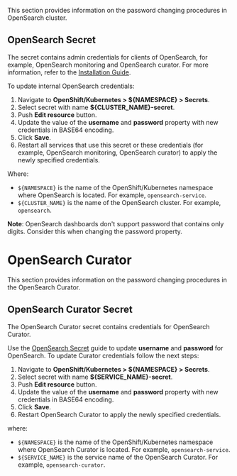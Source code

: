 This section provides information on the password changing procedures in OpenSearch cluster.

## OpenSearch Secret

The secret contains admin credentials for clients of OpenSearch, for example, OpenSearch monitoring and OpenSearch curator.
For more information, refer to the [Installation Guide](installation.md#parameters).

To update internal OpenSearch credentials:

1. Navigate to **OpenShift/Kubernetes > ${NAMESPACE} > Secrets**.
2. Select secret with name **${CLUSTER_NAME}-secret**.
3. Push **Edit resource** button.
4. Update the value of the **username** and **password** property with new credentials in BASE64 encoding.
5. Click **Save**.
6. Restart all services that use this secret or these credentials (for example, OpenSearch monitoring, OpenSearch curator) to apply the newly specified credentials.

Where:

* `${NAMESPACE}` is the name of the OpenShift/Kubernetes namespace where OpenSearch is located. For example, `opensearch-service`.
* `${CLUSTER_NAME}` is the name of the OpenSearch cluster. For example, `opensearch`.

**Note**: OpenSearch dashboards don't support password that contains only digits. Consider this when changing the password property.

# OpenSearch Curator
This section provides information on the password changing procedures in the OpenSearch Curator.

## OpenSearch Curator Secret

The OpenSearch Curator secret contains credentials for OpenSearch Curator.

Use the [OpenSearch Secret](#opensearch-secret) guide to update **username** and **password** for OpenSearch. To update Curator credentials follow the next steps:

1. Navigate to **OpenShift/Kubernetes > ${NAMESPACE} > Secrets**.
2. Select secret with name **${SERVICE_NAME}-secret**.
3. Push **Edit resource** button.
4. Update the value of the **username** and **password** property with new credentials in BASE64 encoding.
5. Click **Save**.
6. Restart OpenSearch Curator to apply the newly specified credentials.

where:

* `${NAMESPACE}` is the name of the OpenShift/Kubernetes namespace where OpenSearch Curator is located. For example, `opensearch-service`.
* `${SERVICE_NAME}` is the service name of the OpenSearch Curator. For example, `opensearch-curator`.